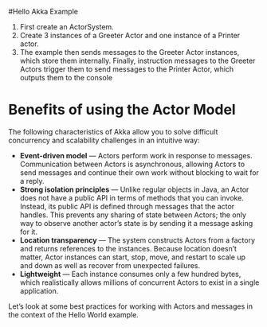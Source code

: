 #Hello Akka Example

1. First create an ActorSystem.
2. Create 3 instances of a Greeter Actor and one instance of a Printer actor.
3. The example then sends messages to the Greeter Actor instances, 
which store them internally. 
Finally, instruction messages to the Greeter Actors trigger them to send messages to the Printer Actor, 
which outputs them to the console


# Benefits of using the Actor Model

The following characteristics of Akka allow you to solve difficult concurrency and scalability challenges in an intuitive way:

* **Event-driven model** — Actors perform work in response to messages. Communication between Actors is asynchronous, allowing Actors to send messages and continue their own work without blocking to wait for a reply.
* **Strong isolation principles** — Unlike regular objects in Java, an Actor does not have a public API in terms of methods that you can invoke. Instead, its public API is defined through messages that the actor handles. This prevents any sharing of state between Actors; the only way to observe another actor’s state is by sending it a message asking for it.
* **Location transparency** — The system constructs Actors from a factory and returns references to the instances. Because location doesn’t matter, Actor instances can start, stop, move, and restart to scale up and down as well as recover from unexpected failures.
* **Lightweight** — Each instance consumes only a few hundred bytes, which realistically allows millions of concurrent Actors to exist in a single application.

Let’s look at some best practices for working with Actors and messages in the context of the Hello World example.